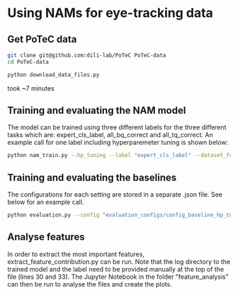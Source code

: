 # Using NAMs for eye-tracking data
## Get PoTeC data
```bash
git clone git@github.com:dili-lab/PoTeC PoTeC-data
cd PoTeC-data
```

```bash
python download_data_files.py
```

took ~7 minutes

## Training and evaluating the NAM model
The model can be trained using three different labels for the three different tasks which are: expert_cls_label, all_bq_correct and all_tq_correct. 
An example call for one label including hyperparemeter tuning is shown below:
```bash
python nam_train.py --hp_tuning --label "expert_cls_label" --dataset_folder PoTeC-data
```

## Training and evaluating the baselines
The configurations for each setting are stored in a separate .json file. See below for an example call.

```bash
python evaluation.py --config "evaluation_configs/config_baseline_hp_tuning_2_labels_new-reader-split_label_expert_cls.json" --hp-tuning
```

## Analyse features
In order to extract the most important features, extract_feature_contribution.py can be run. Note that the log directory to the trained model and the label need to be provided manually at the top of the file (lines 30 and 33). The Jupyter Notebook in the folder "feature_analysis" can then be run to analyse the files and create the plots.
